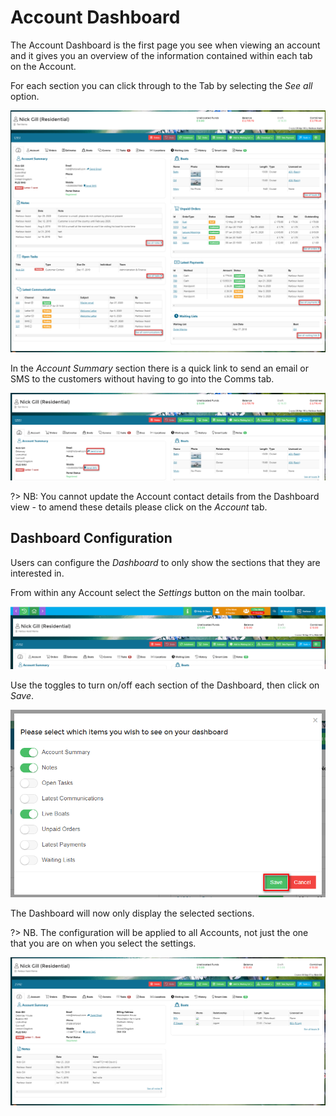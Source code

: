 # Account Dashboard

The Account Dashboard is the first page you see when viewing an account and it gives you an overview of the information contained within each tab on the Account.

For each section you can click through to the Tab by selecting the _See all_ option.

![image-20200515162434841](../.gitbook/assets/image-20200515162434841.png)

In the _Account Summary_ section there is a quick link to send an email or SMS to the customers without having to go into the Comms tab.

![image-20200515162529870](../.gitbook/assets/image-20200515162529870.png)

?&gt; NB: You cannot update the Account contact details from the Dashboard view - to amend these details please click on the _Account_ tab.

## Dashboard Configuration

Users can configure the _Dashboard_ to only show the sections that they are interested in.

From within any Account select the _Settings_ button on the main toolbar.

![image-20200819153042893](../.gitbook/assets/image-20200819153042893.png)

Use the toggles to turn on/off each section of the Dashboard, then click on _Save_.

![image-20200819153413665](../.gitbook/assets/image-20200819153413665.png)

The Dashboard will now only display the selected sections.

?&gt; NB. The configuration will be applied to all Accounts, not just the one that you are on when you select the settings.

![image-20200819153451623](../.gitbook/assets/image-20200819153451623.png)

